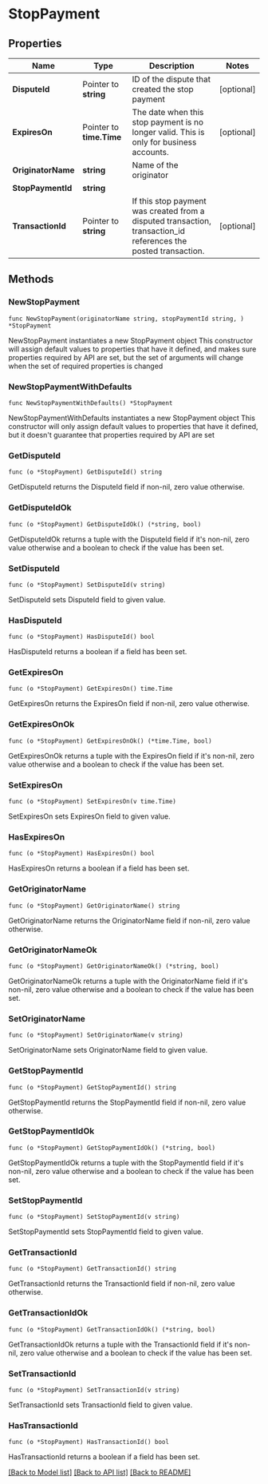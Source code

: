 # StopPayment

## Properties

Name | Type | Description | Notes
------------ | ------------- | ------------- | -------------
**DisputeId** | Pointer to **string** | ID of the dispute that created the stop payment | [optional] 
**ExpiresOn** | Pointer to **time.Time** | The date when this stop payment is no longer valid. This is only for business accounts. | [optional] 
**OriginatorName** | **string** | Name of the originator | 
**StopPaymentId** | **string** |  | 
**TransactionId** | Pointer to **string** | If this stop payment was created from a disputed transaction, transaction_id references the posted transaction. | [optional] 

## Methods

### NewStopPayment

`func NewStopPayment(originatorName string, stopPaymentId string, ) *StopPayment`

NewStopPayment instantiates a new StopPayment object
This constructor will assign default values to properties that have it defined,
and makes sure properties required by API are set, but the set of arguments
will change when the set of required properties is changed

### NewStopPaymentWithDefaults

`func NewStopPaymentWithDefaults() *StopPayment`

NewStopPaymentWithDefaults instantiates a new StopPayment object
This constructor will only assign default values to properties that have it defined,
but it doesn't guarantee that properties required by API are set

### GetDisputeId

`func (o *StopPayment) GetDisputeId() string`

GetDisputeId returns the DisputeId field if non-nil, zero value otherwise.

### GetDisputeIdOk

`func (o *StopPayment) GetDisputeIdOk() (*string, bool)`

GetDisputeIdOk returns a tuple with the DisputeId field if it's non-nil, zero value otherwise
and a boolean to check if the value has been set.

### SetDisputeId

`func (o *StopPayment) SetDisputeId(v string)`

SetDisputeId sets DisputeId field to given value.

### HasDisputeId

`func (o *StopPayment) HasDisputeId() bool`

HasDisputeId returns a boolean if a field has been set.

### GetExpiresOn

`func (o *StopPayment) GetExpiresOn() time.Time`

GetExpiresOn returns the ExpiresOn field if non-nil, zero value otherwise.

### GetExpiresOnOk

`func (o *StopPayment) GetExpiresOnOk() (*time.Time, bool)`

GetExpiresOnOk returns a tuple with the ExpiresOn field if it's non-nil, zero value otherwise
and a boolean to check if the value has been set.

### SetExpiresOn

`func (o *StopPayment) SetExpiresOn(v time.Time)`

SetExpiresOn sets ExpiresOn field to given value.

### HasExpiresOn

`func (o *StopPayment) HasExpiresOn() bool`

HasExpiresOn returns a boolean if a field has been set.

### GetOriginatorName

`func (o *StopPayment) GetOriginatorName() string`

GetOriginatorName returns the OriginatorName field if non-nil, zero value otherwise.

### GetOriginatorNameOk

`func (o *StopPayment) GetOriginatorNameOk() (*string, bool)`

GetOriginatorNameOk returns a tuple with the OriginatorName field if it's non-nil, zero value otherwise
and a boolean to check if the value has been set.

### SetOriginatorName

`func (o *StopPayment) SetOriginatorName(v string)`

SetOriginatorName sets OriginatorName field to given value.


### GetStopPaymentId

`func (o *StopPayment) GetStopPaymentId() string`

GetStopPaymentId returns the StopPaymentId field if non-nil, zero value otherwise.

### GetStopPaymentIdOk

`func (o *StopPayment) GetStopPaymentIdOk() (*string, bool)`

GetStopPaymentIdOk returns a tuple with the StopPaymentId field if it's non-nil, zero value otherwise
and a boolean to check if the value has been set.

### SetStopPaymentId

`func (o *StopPayment) SetStopPaymentId(v string)`

SetStopPaymentId sets StopPaymentId field to given value.


### GetTransactionId

`func (o *StopPayment) GetTransactionId() string`

GetTransactionId returns the TransactionId field if non-nil, zero value otherwise.

### GetTransactionIdOk

`func (o *StopPayment) GetTransactionIdOk() (*string, bool)`

GetTransactionIdOk returns a tuple with the TransactionId field if it's non-nil, zero value otherwise
and a boolean to check if the value has been set.

### SetTransactionId

`func (o *StopPayment) SetTransactionId(v string)`

SetTransactionId sets TransactionId field to given value.

### HasTransactionId

`func (o *StopPayment) HasTransactionId() bool`

HasTransactionId returns a boolean if a field has been set.


[[Back to Model list]](../README.md#documentation-for-models) [[Back to API list]](../README.md#documentation-for-api-endpoints) [[Back to README]](../README.md)


